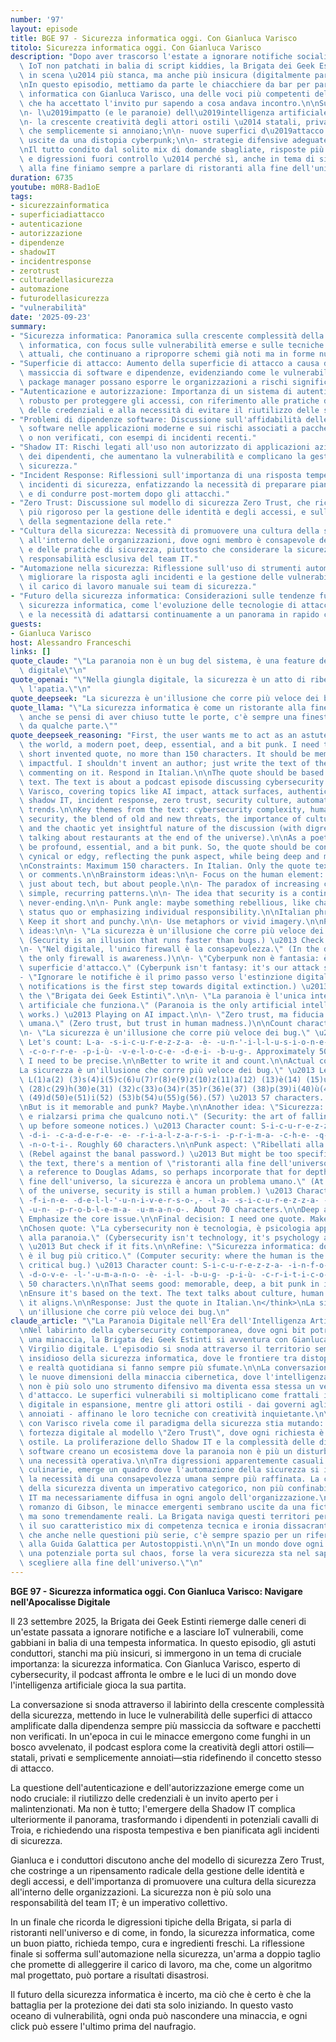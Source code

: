 ```yaml
---
number: '97'
layout: episode
title: BGE 97 - Sicurezza informatica oggi. Con Gianluca Varisco
titolo: Sicurezza informatica oggi. Con Gianluca Varisco
description: "Dopo aver trascorso l'estate a ignorare notifiche sociali e a lasciare\
  \ IoT non patchati in balia di script kiddies, la Brigata dei Geek Estinti torna\
  \ in scena \u2014 più stanca, ma anche più insicura (digitalmente parlando).\n\
  \nIn questo episodio, mettiamo da parte le chiacchiere da bar per parlare di sicurezza\
  \ informatica con Gianluca Varisco, una delle voci più competenti del settore,\
  \ che ha accettato l'invito pur sapendo a cosa andava incontro.\n\nSul tavolo:\n\
  \n- l\u2019impatto (e le paranoie) dell\u2019intelligenza artificiale sulla cybersecurity;\n\
  \n- la crescente creatività degli attori ostili \u2014 statali, privati e quelli\
  \ che semplicemente si annoiano;\n\n- nuove superfici d\u2019attacco che sembrano\
  \ uscite da una distopia cyberpunk;\n\n- strategie difensive adeguate ai tempi\n\
  \nIl tutto condito dal solito mix di domande sbagliate, risposte più o meno sensate\
  \ e digressioni fuori controllo \u2014 perché sì, anche in tema di sicurezza,\
  \ alla fine finiamo sempre a parlare di ristoranti alla fine dell'universo.."
duration: 6735
youtube: m0R8-Bad1oE
tags:
- sicurezzainformatica
- superficiadiattacco
- autenticazione
- autorizzazione
- dipendenze
- shadowIT
- incidentresponse
- zerotrust
- culturadellasicurezza
- automazione
- futurodellasicurezza
- "vulnerabilità"
date: '2025-09-23'
summary:
- "Sicurezza informatica: Panoramica sulla crescente complessità della sicurezza\
  \ informatica, con focus sulle vulnerabilità emerse e sulle tecniche di attacco\
  \ attuali, che continuano a riproporre schemi già noti ma in forme nuove."
- "Superficie di attacco: Aumento della superficie di attacco a causa dell'adozione\
  \ massiccia di software e dipendenze, evidenziando come le vulnerabilità nei\
  \ package manager possano esporre le organizzazioni a rischi significativi."
- "Autenticazione e autorizzazione: Importanza di un sistema di autenticazione e autorizzazione\
  \ robusto per proteggere gli accessi, con riferimento alle pratiche di gestione\
  \ delle credenziali e alla necessità di evitare il riutilizzo delle stesse."
- "Problemi di dipendenze software: Discussione sull'affidabilità delle dipendenze\
  \ software nelle applicazioni moderne e sui rischi associati a pacchetti compromessi\
  \ o non verificati, con esempi di incidenti recenti."
- "Shadow IT: Rischi legati all'uso non autorizzato di applicazioni aziendali da parte\
  \ dei dipendenti, che aumentano la vulnerabilità e complicano la gestione della\
  \ sicurezza."
- "Incident Response: Riflessioni sull'importanza di una risposta tempestiva agli\
  \ incidenti di sicurezza, enfatizzando la necessità di preparare piani di risposta\
  \ e di condurre post-mortem dopo gli attacchi."
- "Zero Trust: Discussione sul modello di sicurezza Zero Trust, che richiede un approccio\
  \ più rigoroso per la gestione delle identità e degli accessi, e sull'importanza\
  \ della segmentazione della rete."
- "Cultura della sicurezza: Necessità di promuovere una cultura della sicurezza\
  \ all'interno delle organizzazioni, dove ogni membro è consapevole dei rischi\
  \ e delle pratiche di sicurezza, piuttosto che considerare la sicurezza come una\
  \ responsabilità esclusiva del team IT."
- "Automazione nella sicurezza: Riflessione sull'uso di strumenti automatizzati per\
  \ migliorare la risposta agli incidenti e la gestione delle vulnerabilità, riducendo\
  \ il carico di lavoro manuale sui team di sicurezza."
- "Futuro della sicurezza informatica: Considerazioni sulle tendenze future nella\
  \ sicurezza informatica, come l'evoluzione delle tecnologie di attacco e difesa,\
  \ e la necessità di adattarsi continuamente a un panorama in rapido cambiamento."
guests:
- Gianluca Varisco
host: Alessandro Franceschi
links: []
quote_claude: "\"La paranoia non è un bug del sistema, è una feature dell'esistenza\
  \ digitale\"\n"
quote_openai: "\"Nella giungla digitale, la sicurezza è un atto di ribellione contro\
  \ l'apatia.\"\n"
quote_deepseek: "La sicurezza è un'illusione che corre più veloce dei bug.\n"
quote_llama: "\"La sicurezza informatica è come un ristorante alla fine dell'universo:\
  \ anche se pensi di aver chiuso tutte le porte, c'è sempre una finestra aperta\
  \ da qualche parte.\""
quote_deepseek_reasoning: "First, the user wants me to act as an astute observer of\
  \ the world, a modern poet, deep, essential, and a bit punk. I need to write a very\
  \ short invented quote, no more than 150 characters. It should be memorable and\
  \ impactful. I shouldn't invent an author; just write the text of the quote without\
  \ commenting on it. Respond in Italian.\n\nThe quote should be based on the provided\
  \ text. The text is about a podcast episode discussing cybersecurity with Gianluca\
  \ Varisco, covering topics like AI impact, attack surfaces, authentication, dependencies,\
  \ shadow IT, incident response, zero trust, security culture, automation, and future\
  \ trends.\n\nKey themes from the text: cybersecurity complexity, human factors in\
  \ security, the blend of old and new threats, the importance of culture and awareness,\
  \ and the chaotic yet insightful nature of the discussion (with digressions like\
  \ talking about restaurants at the end of the universe).\n\nAs a poet, I need to\
  \ be profound, essential, and a bit punk. So, the quote should be concise, perhaps\
  \ cynical or edgy, reflecting the punk aspect, while being deep and memorable.\n\
  \nConstraints: Maximum 150 characters. In Italian. Only the quote text, no author\
  \ or comments.\n\nBrainstorm ideas:\n\n- Focus on the human element: Security isn't\
  \ just about tech, but about people.\n\n- The paradox of increasing complexity and\
  \ simple, recurring patterns.\n\n- The idea that security is a continuous battle,\
  \ never-ending.\n\n- Punk angle: maybe something rebellious, like challenging the\
  \ status quo or emphasizing individual responsibility.\n\nItalian phrases:\n\n-\
  \ Keep it short and punchy.\n\n- Use metaphors or vivid imagery.\n\nPossible quote\
  \ ideas:\n\n- \"La sicurezza è un'illusione che corre più veloce dei bug.\"\
  \ (Security is an illusion that runs faster than bugs.) \u2013 Check character count.\n\
  \n- \"Nel digitale, l'unico firewall è la consapevolezza.\" (In the digital world,\
  \ the only firewall is awareness.)\n\n- \"Cyberpunk non è fantasia: è la nostra\
  \ superficie d'attacco.\" (Cyberpunk isn't fantasy: it's our attack surface.)\n\n\
  - \"Ignorare le notifiche è il primo passo verso l'estinzione digitale.\" (Ignoring\
  \ notifications is the first step towards digital extinction.) \u2013 Referencing\
  \ the \"Brigata dei Geek Estinti\".\n\n- \"La paranoia è l'unica intelligenza\
  \ artificiale che funziona.\" (Paranoia is the only artificial intelligence that\
  \ works.) \u2013 Playing on AI impact.\n\n- \"Zero trust, ma fiducia nella follia\
  \ umana.\" (Zero trust, but trust in human madness.)\n\nCount characters for each:\n\
  \n- \"La sicurezza è un'illusione che corre più veloce dei bug.\" \u2013 Characters:\
  \ Let's count: L-a- -s-i-c-u-r-e-z-z-a- -è- -u-n-'-i-l-l-u-s-i-o-n-e- -c-h-e-\
  \ -c-o-r-r-e- -p-i-ù- -v-e-l-o-c-e- -d-e-i- -b-u-g-. Approximately 50 characters?\
  \ I need to be precise.\n\nBetter to write it and count.\n\nActual counting: \"\
  La sicurezza è un'illusione che corre più veloce dei bug.\" \u2013 Let's count:\
  \ L(1)a(2) (3)s(4)i(5)c(6)u(7)r(8)e(9)z(10)z(11)a(12) (13)è(14) (15)u(16)n(17)'(18)i(19)l(20)l(21)u(22)s(23)i(24)o(25)n(26)e(27)\
  \ (28)c(29)h(30)e(31) (32)c(33)o(34)r(35)r(36)e(37) (38)p(39)i(40)ù(41) (42)v(43)e(44)l(45)o(46)c(47)e(48)\
  \ (49)d(50)e(51)i(52) (53)b(54)u(55)g(56).(57) \u2013 57 characters. Under 150.\n\
  \nBut is it memorable and punk? Maybe.\n\nAnother idea: \"Sicurezza: l'arte di cadere\
  \ e rialzarsi prima che qualcuno noti.\" (Security: the art of falling and getting\
  \ up before someone notices.) \u2013 Character count: S-i-c-u-r-e-z-z-a-:- -l-'-a-r-t-e-\
  \ -d-i- -c-a-d-e-r-e- -e- -r-i-a-l-z-a-r-s-i- -p-r-i-m-a- -c-h-e- -q-u-a-l-c-u-n-o-\
  \ -n-o-t-i-. Roughly 60 characters.\n\nPunk aspect: \"Ribellati alla password banale.\"\
  \ (Rebel against the banal password.) \u2013 But might be too specific.\n\nFrom\
  \ the text, there's a mention of \"ristoranti alla fine dell'universo\" which is\
  \ a reference to Douglas Adams, so perhaps incorporate that for depth.\n\n- \"Alla\
  \ fine dell'universo, la sicurezza è ancora un problema umano.\" (At the end\
  \ of the universe, security is still a human problem.) \u2013 Characters: A-l-l-a-\
  \ -f-i-n-e- -d-e-l-l-'-u-n-i-v-e-r-s-o-,- -l-a- -s-i-c-u-r-e-z-z-a- -è- -a-n-c-o-r-a-\
  \ -u-n- -p-r-o-b-l-e-m-a- -u-m-a-n-o-. About 70 characters.\n\nDeep and essential:\
  \ Emphasize the core issue.\n\nFinal decision: I need one quote. Make it impactful.\n\
  \nChosen quote: \"La cybersecurity non è tecnologia, è psicologia applicata\
  \ alla paranoia.\" (Cybersecurity isn't technology, it's psychology applied to paranoia.)\
  \ \u2013 But check if it fits.\n\nRefine: \"Sicurezza informatica: dove l'umano\
  \ è il bug più critico.\" (Computer security: where the human is the most\
  \ critical bug.) \u2013 Character count: S-i-c-u-r-e-z-z-a- -i-n-f-o-r-m-a-t-i-c-a-:-\
  \ -d-o-v-e- -l-'-u-m-a-n-o- -è- -i-l- -b-u-g- -p-i-ù- -c-r-i-t-i-c-o-. About\
  \ 50 characters.\n\nThat seems good: memorable, deep, a bit punk in its bluntness.\n\
  \nEnsure it's based on the text. The text talks about culture, human factors, so\
  \ it aligns.\n\nResponse: Just the quote in Italian.\n</think>\nLa sicurezza è\
  \ un'illusione che corre più veloce dei bug.\n"
claude_article: "\"La Paranoia Digitale nell'Era dell'Intelligenza Artificiale\"\n\
  \nNel labirinto della cybersecurity contemporanea, dove ogni bit potrebbe nascondere\
  \ una minaccia, la Brigata dei Geek Estinti si avventura con Gianluca Varisco come\
  \ Virgilio digitale. L'episodio si snoda attraverso il territorio sempre più\
  \ insidioso della sicurezza informatica, dove le frontiere tra distopia cyberpunk\
  \ e realtà quotidiana si fanno sempre più sfumate.\n\nLa conversazione esplora\
  \ le nuove dimensioni della minaccia cibernetica, dove l'intelligenza artificiale\
  \ non è più solo uno strumento difensivo ma diventa essa stessa un vettore\
  \ d'attacco. Le superfici vulnerabili si moltiplicano come frattali in un universo\
  \ digitale in espansione, mentre gli attori ostili - dai governi agli script kiddies\
  \ annoiati - affinano le loro tecniche con creatività inquietante.\n\nIl dialogo\
  \ con Varisco rivela come il paradigma della sicurezza stia mutando: dalla tradizionale\
  \ fortezza digitale al modello \"Zero Trust\", dove ogni richiesta è potenzialmente\
  \ ostile. La proliferazione dello Shadow IT e la complessità delle dipendenze\
  \ software creano un ecosistema dove la paranoia non è più un disturbo ma\
  \ una necessità operativa.\n\nTra digressioni apparentemente casuali e analogie\
  \ culinarie, emerge un quadro dove l'automazione della sicurezza si intreccia con\
  \ la necessità di una consapevolezza umana sempre più raffinata. La cultura\
  \ della sicurezza diventa un imperativo categorico, non più confinabile ai reparti\
  \ IT ma necessariamente diffusa in ogni angolo dell'organizzazione.\n\nCome in un\
  \ romanzo di Gibson, le minacce emergenti sembrano uscite da una fiction distopica,\
  \ ma sono tremendamente reali. La Brigata naviga questi territori pericolosi con\
  \ il suo caratteristico mix di competenza tecnica e ironia dissacrante, dimostrando\
  \ che anche nelle questioni più serie, c'è sempre spazio per un riferimento\
  \ alla Guida Galattica per Autostoppisti.\n\n\"In un mondo dove ogni device è\
  \ una potenziale porta sul chaos, forse la vera sicurezza sta nel sapere quale ristorante\
  \ scegliere alla fine dell'universo.\"\n"
---
```

**BGE 97 - Sicurezza informatica oggi. Con Gianluca Varisco: Navigare nell'Apocalisse Digitale**

Il 23 settembre 2025, la Brigata dei Geek Estinti riemerge dalle ceneri di un'estate passata a ignorare notifiche e a lasciare IoT vulnerabili, come gabbiani in balia di una tempesta informatica. In questo episodio, gli astuti conduttori, stanchi ma più insicuri, si immergono in un tema di cruciale importanza: la sicurezza informatica. Con Gianluca Varisco, esperto di cybersecurity, il podcast affronta le ombre e le luci di un mondo dove l'intelligenza artificiale gioca la sua partita.

La conversazione si snoda attraverso il labirinto della crescente complessità della sicurezza, mettendo in luce le vulnerabilità delle superfici di attacco amplificate dalla dipendenza sempre più massiccia da software e pacchetti non verificati. In un'epoca in cui le minacce emergono come funghi in un bosco avvelenato, il podcast esplora come la creatività degli attori ostili—statali, privati e semplicemente annoiati—stia ridefinendo il concetto stesso di attacco.

La questione dell'autenticazione e dell'autorizzazione emerge come un nodo cruciale: il riutilizzo delle credenziali è un invito aperto per i malintenzionati. Ma non è tutto; l'emergere della Shadow IT complica ulteriormente il panorama, trasformando i dipendenti in potenziali cavalli di Troia, e richiedendo una risposta tempestiva e ben pianificata agli incidenti di sicurezza.

Gianluca e i conduttori discutono anche del modello di sicurezza Zero Trust, che costringe a un ripensamento radicale della gestione delle identità e degli accessi, e dell'importanza di promuovere una cultura della sicurezza all'interno delle organizzazioni. La sicurezza non è più solo una responsabilità del team IT; è un imperativo collettivo.

In un finale che ricorda le digressioni tipiche della Brigata, si parla di ristoranti nell'universo e di come, in fondo, la sicurezza informatica, come un buon piatto, richieda tempo, cura e ingredienti freschi. La riflessione finale si sofferma sull'automazione nella sicurezza, un'arma a doppio taglio che promette di alleggerire il carico di lavoro, ma che, come un algoritmo mal progettato, può portare a risultati disastrosi.

Il futuro della sicurezza informatica è incerto, ma ciò che è certo è che la battaglia per la protezione dei dati sta solo iniziando. In questo vasto oceano di vulnerabilità, ogni onda può nascondere una minaccia, e ogni click può essere l'ultimo prima del naufragio.
